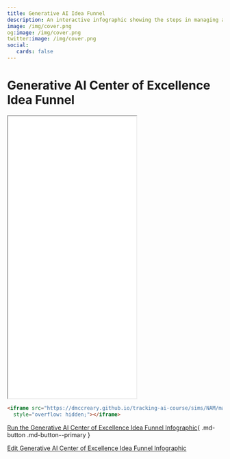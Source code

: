 ```yaml
---
title: Generative AI Idea Funnel
description: An interactive infographic showing the steps in managing a GenAI Center of Excellence
image: /img/cover.png
og:image: /img/cover.png
twitter:image: /img/cover.png
social:
   cards: false
---
```


# Generative AI Center of Excellence Idea Funnel

<iframe src="./main.html" height="660px" scrolling="no"
  style="overflow: hidden;"></iframe>

```html
<iframe src="https://dmccreary.github.io/tracking-ai-course/sims/NAM/main.html"  height="450px" scrolling="no"
  style="overflow: hidden;"></iframe>
```

[Run the Generative AI Center of Excellence Idea Funnel Infographic](./main.html){ .md-button .md-button--primary }

[Edit Generative AI Center of Excellence Idea Funnel Infographic](https://editor.p5js.org/dmccreary/sketches/C5Geo8YI6)